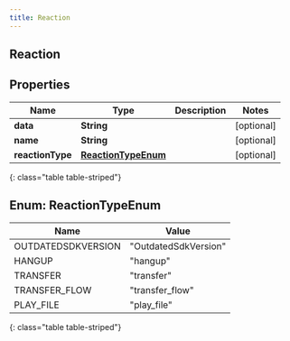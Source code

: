```yaml
---
title: Reaction
---
```

## Reaction


## Properties

| Name | Type | Description | Notes |
| ------------ | ------------- | ------------- | ------------- |
| **data** | **String** |  |  [optional] |
| **name** | **String** |  |  [optional] |
| **reactionType** | [**ReactionTypeEnum**](#ReactionTypeEnum) |  |  [optional] |
{: class="table table-striped"}


<a name="ReactionTypeEnum"></a>

## Enum: ReactionTypeEnum

| Name | Value |
| ---- | ----- |
| OUTDATEDSDKVERSION | &quot;OutdatedSdkVersion&quot; |
| HANGUP | &quot;hangup&quot; |
| TRANSFER | &quot;transfer&quot; |
| TRANSFER_FLOW | &quot;transfer_flow&quot; |
| PLAY_FILE | &quot;play_file&quot; |
{: class="table table-striped"}


